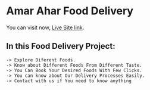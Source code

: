 # Amar Ahar Food Delivery

You can visit now, [Live Site link](https://fooddelivery-edf73.web.app/).

## In this Food Delivery Project:

    -> Explore Diferent Foods.
    -> Know about Different Foods From Different Taste.
    -> You Can Book Your Desired Foods With Few Clicks.
    -> You can know about Our Delivery Processes Easily.
    -> Contact with us if You need to know anything


